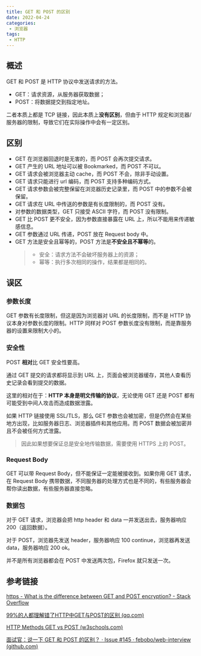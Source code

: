 ```yaml
---
title: GET 和 POST 的区别
date: 2022-04-24
categories:
 - 浏览器
tags:
 - HTTP
---
```


## 概述

GET 和 POST 是 HTTP 协议中发送请求的方法。

* GET：请求资源，从服务器获取数据；
* POST：将数据提交到指定地址。

二者本质上都是 TCP 链接，因此本质上**没有区别**，但由于 HTTP 规定和浏览器/服务器的限制，导致它们在实际操作中会有一定区别。

## 区别

* GET 在浏览器回退时是无害的，而 POST 会再次提交请求。
* GET 产生的 URL 地址可以被 Bookmarked，而 POST 不可以。
* GET 请求会被浏览器主动 cache，而 POST 不会，除非手动设置。
* GET 请求只能进行 url 编码，而 POST 支持多种编码方式。
* GET 请求参数会被完整保留在浏览器历史记录里，而 POST 中的参数不会被保留。
* GET 请求在 URL 中传送的参数是有长度限制的，而 POST 没有。
* 对参数的数据类型，GET 只接受 ASCII 字符，而 POST 没有限制。
* GET 比 POST 更不安全，因为参数直接暴露在 URL 上，所以不能用来传递敏感信息。
* GET 参数通过 URL 传递，POST 放在 Request body 中。
* GET 方法是安全且幂等的，POST 方法是**不安全且不幂等**的。
  > * 安全：请求方法不会破坏服务器上的资源；
  > * 幂等：执行多次相同的操作，结果都是相同的。

## 误区

### 参数长度

GET 参数有长度限制，但这是因为浏览器对 URL 的长度限制，而不是 HTTP 协议本身对参数长度的限制。HTTP 同样对 POST 参数长度没有限制，而是靠服务器的设置来限制大小的。

### 安全性

POST **相对**比 GET 安全性要高。

通过 GET 提交的请求都将显示到 URL 上，页面会被浏览器缓存，其他人查看历史记录会看到提交的数据。

这里的相对在于：**HTTP 本身是明文传输的协议**，无论使用 GET 还是 POST 都有可能受到中间人攻击而造成数据泄露。

如果 HTTP 链接使用 SSL/TLS，那么 GET 参数也会被加密，但是仍然会在某些地方出现，比如服务器日志、浏览器插件和其他应用。而 POST 数据会被加密并且不会被任何方式泄露。

> 因此如果想要保证总是安全地传输数据，需要使用 HTTPS 上的 POST。

### Request Body

GET 可以带 Request Body，但不能保证一定能被接收到。如果你用 GET 请求，在 Request Body 携带数据，不同服务器的处理方式也是不同的，有些服务器会帮你读出数据，有些服务器直接忽略。

### 数据包

对于 GET 请求，浏览器会把 http header 和 data 一并发送出去，服务器响应 200（返回数据）。

对于 POST，浏览器先发送 header，服务器响应 100 continue，浏览器再发送 data，服务器响应 200 ok。

并不是所有浏览器都会在 POST 中发送两次包，Firefox 就只发送一次。

## 参考链接

[https - What is the difference between GET and POST encryption? - Stack Overflow](https://stackoverflow.com/questions/3063530/what-is-the-difference-between-get-and-post-encryption)

[99%的人都理解错了HTTP中GET与POST的区别 (qq.com)](https://mp.weixin.qq.com/s?__biz=MzI3NzIzMzg3Mw==&mid=100000054&idx=1&sn=71f6c214f3833d9ca20b9f7dcd9d33e4#rd)

[HTTP Methods GET vs POST (w3schools.com)](https://www.w3schools.com/tags/ref_httpmethods.asp)

[面试官：说一下 GET 和 POST 的区别？ · Issue #145 · febobo/web-interview (github.com)](https://github.com/febobo/web-interview/issues/145)